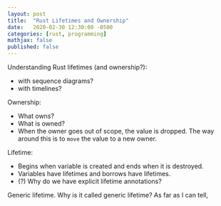 ```yaml
---
layout: post
title:  "Rust Lifetimes and Ownership"
date:   2020-02-30 12:30:00 -0500
categories: [rust, programming]
mathjax: false
published: false
---
```

Understanding Rust lifetimes (and ownership?):
- with sequence diagrams?
- with timelines?

Ownership:
- What owns?
- What is owned?
- When the owner goes out of scope, the value is dropped. The way around this is to `move` the value to a new owner.

Lifetime:
- Begins when variable is created and ends when it is destroyed.
- Variables have lifetimes and borrows have lifetimes.
- (?) Why do we have explicit lifetime annotations?

  

Generic lifetime. Why is it called generic lifetime? As far as I can tell,  

